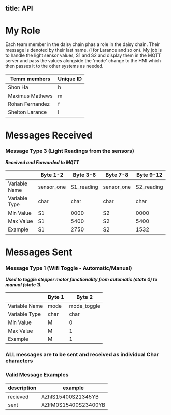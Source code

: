title: API
---

# My Role
Each team member in the daisy chain phas a role in the daisy chain. Their message is denoted by their last name. (l for Larance and so on). My job is to handle the light sensor values, S1 and S2 and display them in the MQTT server and pass the values alongside the 'mode' change to the HMI which then passes it to the other systems as needed.



| Temm members | Unique ID |
|-----|-----|
|Shon Ha        |h|
|Maximus Mathews|m|
|Rohan Fernandez|f|
|Shelton Larance|l|


# Messages Received  

### Message Type 3 (Light Readings from the sensors)

<b><i>Received and Forwarded to MQTT</i></b>

|               | Byte 1-2     | Byte 3-6      | Byte 7-8     | Byte 9-12     |
|---------------|--------------|---------------|--------------|---------------|
| Variable Name | sensor_one   | S1_reading    | sensor_one   | S2_reading    |
| Variable Type | char         | char          | char         | char          |
| Min Value     | S1           | 0000          | S2           | 0000          |
| Max Value     | S1           | 5400          | S2           | 5400          |
| Example       | S1           | 2750          | S2           | 1532          |

# Messages Sent  

### Message Type 1 (Wifi Toggle - Automatic/Manual)

<b><i>Used to toggle stepper motor functionality from automatic (state 0) to manual (state 1).</i></b>

|               | Byte 1      | Byte 2 |
|---------------|-------------|--------|
| Variable Name | mode        | mode_toggle |  
| Variable Type | char        |  char| 
| Min Value     | M           |   0|
| Max Value     | M           |   1|
| Example       | M           |   1|



### ALL messages are to be sent and received as individual Char characters

### Valid Message Examples

|description      | example   |
|---------------|-------------|
| recieved|  AZhlS15400S21345YB          |
| sent|   AZlfM0S15400S23400YB    |  





